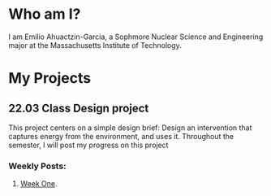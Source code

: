 # Who am I?

I am Emilio Ahuactzin-Garcia, a Sophmore Nuclear Science and Engineering major at the Massachusetts Institute of Technology.

# My Projects
## 22.03 Class Design project

This project centers on a simple design brief: Design an intervention that captures energy from the environment, and uses it. Throughout the semester, I will post my progress on this project

### Weekly Posts:

1. [Week One](https://joancorp.github.io/rapid-prototyping/week-one).